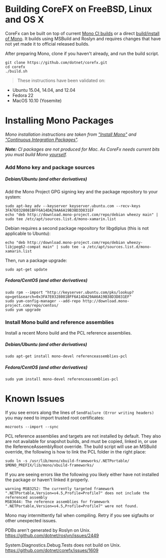 Building CoreFX on FreeBSD, Linux and OS X
==========================================

CoreFx can be built on top of current [Mono CI builds](#installing-mono-packages) or a direct [build/install of Mono](http://www.mono-project.com/docs/compiling-mono/). It builds using MSBuild and Roslyn and requires changes that have not yet made it to official released builds.

After preparing Mono, clone if you haven't already, and run the build script.

```
git clone https://github.com/dotnet/corefx.git
cd corefx
./build.sh
```

>These instructions have been validated on:
* Ubuntu 15.04, 14.04, and 12.04
* Fedora 22
* MacOS 10.10 (Yosemite)


# Installing Mono Packages
_Mono installation instructions are taken from ["Install Mono"](http://www.mono-project.com/docs/getting-started/install/) and ["Continuous Integration Packages"](http://www.mono-project.com/docs/getting-started/install/linux/ci-packages/)._

_**Note:** CI packages are not produced for Mac. As CoreFx needs current bits you must build Mono [yourself](http://www.mono-project.com/docs/compiling-mono/)._
### Add Mono key and package sources
##### Debian/Ubuntu (and other derivatives)
Add the Mono Project GPG signing key and the package repository to your system:
```
sudo apt-key adv --keyserver keyserver.ubuntu.com --recv-keys 3FA7E0328081BFF6A14DA29AA6A19B38D3D831EF
echo "deb http://download.mono-project.com/repo/debian wheezy main" | sudo tee /etc/apt/sources.list.d/mono-xamarin.list
```
Debian requires a second package repository for libgdiplus (this is not applicable to Ubuntu):
```
echo "deb http://download.mono-project.com/repo/debian wheezy-libjpeg62-compat main" | sudo tee -a /etc/apt/sources.list.d/mono-xamarin.list
```
Then, run a package upgrade:
```
sudo apt-get update
```

##### Fedora/CentOS (and other derivatives)
```
sudo rpm --import "http://keyserver.ubuntu.com/pks/lookup?op=get&search=0x3FA7E0328081BFF6A14DA29AA6A19B38D3D831EF"
sudo yum-config-manager --add-repo http://download.mono-project.com/repo/centos/
sudo yum upgrade
``` 
### Install Mono build and reference assemblies
Install a recent Mono build and the PCL reference assemblies.
##### Debian/Ubuntu (and other derivatives)
```
sudo apt-get install mono-devel referenceassemblies-pcl
```
##### Fedora/CentOS (and other derivatives)
```
sudo yum install mono-devel referenceassemblies-pcl
```

# Known Issues
If you see errors along the lines of `SendFailure (Error writing headers)` you may need to import trusted root certificates:
```
mozroots --import --sync
```
PCL reference assemblies and targets are not installed by default. They also are not available for snapshot builds, and must be copied, linked in, or use the ReferenceAssemblyRoot override. The build script will use an MSBuild override, the following is how to link the PCL folder in the right place:
```
sudo ln -s /usr/lib/mono/xbuild-frameworks/.NETPortable/ $MONO_PREFIX/lib/mono/xbuild-frameworks/
```
If you are seeing errors like the following you likely either have not installed the package or haven't linked it properly.
```
warning MSB3252: The currently targeted framework ".NETPortable,Version=v4.5,Profile=Profile7" does not include the referenced assembly
MSB3644: The reference assemblies for framework ".NETPortable,Version=v4.5,Profile=Profile7" were not found.
```
Mono may intermittently fail when compiling. Retry if you see sigfaults or other unexpected issues.

PDBs aren't generated by Roslyn on Unix. https://github.com/dotnet/roslyn/issues/2449

System.Diagnostics.Debug.Tests does not build on Unix. https://github.com/dotnet/corefx/issues/1609
